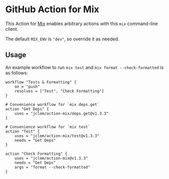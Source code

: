 # GitHub Action for Mix

This Action for [Mix](https://hexdocs.pm/mix/Mix.html) enables arbitrary actions with this `mix` command-line client.

The default `MIX_ENV` is `"dev"`, so override it as needed.

## Usage

An example workflow to run `mix test` and `mix format --check-formatted` is as follows:

```hcl
workflow "Tests & Formatting" {
    on = "push"
    resolves = ["Test", "Check Formatting"]
}

# Convenience workflow for `mix deps.get`
action "Get Deps" {
    uses = "jclem/action-mix/deps.get@v1.3.3"
}

# Convenience workflow for `mix test`
action "Test" {
    uses = "jclem/action-mix/test@v1.3.3"
    needs = "Get Deps"
}

action "Check Formatting" {
    uses = "jclem/action-mix@v1.3.3"
    needs = "Get Deps"
    args = "format --check-formatted"
}
```